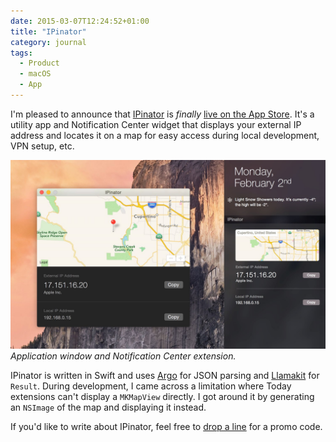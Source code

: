 ```yaml
---
date: 2015-03-07T12:24:52+01:00
title: "IPinator"
category: journal
tags:
  - Product
  - macOS
  - App
---
```


I'm pleased to announce that [IPinator] is *finally* [live on the App Store][appstore]. It's a utility app and Notification Center widget that displays your external IP address and locates it on a map for easy access during local development, VPN setup, etc.

![IPinator screenshot](ipinator-screenshot.jpg) _Application window and Notification Center extension._

IPinator is written in Swift and uses [Argo] for JSON parsing and [Llamakit] for `Result`. During development, I came across a limitation where Today extensions can't display a `MKMapView` directly. I got around it by generating an `NSImage` of the map and displaying it instead.

If you'd like to write about IPinator, feel free to [drop a line][contact] for a promo code.

[ipinator]: http://ipinator.kaishin.co
[appstore]: https://itunes.apple.com/us/app/ipinator/id959111981
[argo]: https://github.com/thoughtbot/Argo
[llamaKit]: https://github.com/LlamaKit/LlamaKit
[contact]: http://ipinator.kaishin.co/support
